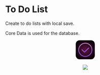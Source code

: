 # To Do List
Create to do lists with local save.

Core Data is used for the database.

<p align="center">
  <img width="60" height="auto" style="border-radius: 20%;" src="ToDoList/Assets.xcassets/AppIcon.appiconset/1024.png">
</p>

<p align="center">
  <img width="300" height="auto" src="screenShot.jpeg">
</p>
